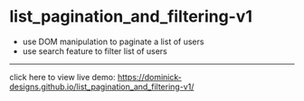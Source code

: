 # list_pagination_and_filtering-v1

* use DOM manipulation to paginate a list of users
* use search feature to filter list of users

______

click here to view live demo:
https://dominick-designs.github.io/list_pagination_and_filtering-v1/



